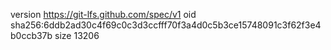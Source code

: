 version https://git-lfs.github.com/spec/v1
oid sha256:6ddb2ad30c4f69c0c3d3ccfff70f3a4d0c5b3ce15748091c3f62f3e4b0ccb37b
size 13206
